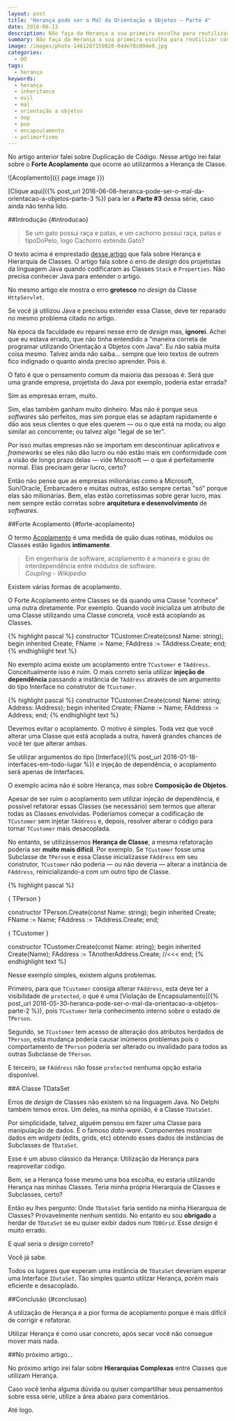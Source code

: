 ```yaml
---
layout: post
title: "Herança pode ser o Mal da Orientação a Objetos — Parte 4"
date: 2016-06-13
description: Não faça da Herança a sua primeira escolha para reutilizar código.
summary: Não faça da Herança a sua primeira escolha para reutilizar código.
image: /images/photo-1461287159820-04de78c094e9.jpg
categories: 
  - OO
tags:
  - herança
keywords:
  - herança
  - inheritance
  - evil
  - mal
  - orientação a objetos
  - oop
  - poo
  - encapsulamento
  - polimorfismo
--- 
```


No artigo anterior falei sobre Duplicação de Código.
Nesse artigo irei falar sobre o **Forte Acoplamento** que ocorre ao utilizarmos a Herança de Classe.

<!--more-->

![Acoplamento]({{ page.image }})

[Clique aqui]({% post_url 2016-06-06-heranca-pode-ser-o-mal-da-orientacao-a-objetos-parte-3 %}) para ler a **Parte #3** 
dessa série, caso ainda não tenha lido.

##Introdução {#introducao}

>Se um gato possui raça e patas, e um cachorro possui raça, patas e tipoDoPelo, logo Cachorro extends Gato? 

O texto acima é emprestado [desse artigo](http://blog.caelum.com.br/como-nao-aprender-orientacao-a-objetos-heranca/) que
fala sobre Herança e Hierarquia de Classes. O artigo fala sobre o erro de *design* dos projetistas da linguagem Java quando
codificaram as Classes `Stack` e `Properties`. Não precisa conhecer Java para entender o artigo. 

No mesmo artigo ele mostra o erro **grotesco** no *design* da Classe `HttpServlet`. 

Se você já utilizou Java e precisou extender essa Classe, deve ter reparado no mesmo problema citado no artigo.

Na época da faculdade eu reparei nesse erro de *design* mas, **ignorei**. Achei que eu estava errado, que não tinha entendido a "maneira correta
de programar utilizando Orientação a Objetos com Java". Eu não sabia muita coisa mesmo. Talvez
ainda não saiba... sempre que leio textos de outrem fico indignado o quanto ainda preciso aprender. Pois é.
 
O fato é que o pensamento comum da maioria das pessoas é: Será que uma grande empresa, projetista do Java por exemplo, 
poderia estar errada?

Sim as empresas erram, muito.

Sim, elas também ganham muito dinheiro. Mas não é porque seus *softwares* são perfeitos, mas sim porque elas se adaptam
rapidamente e dão aos seus clientes o que eles querem — ou o que está na moda; ou algo similar ao concorrente; ou talvez algo
"legal de se ter".

Por isso muitas empresas não se importam em descontinuar aplicativos e *frameworks* se eles não dão lucro ou não estão mais em conformidade
com a visão de longo prazo delas — vide Microsoft — o que é perfeitamente normal. Elas precisam gerar lucro, certo?

Então não pense que as empresas milionárias como a Microsoft, Sun/Oracle, Embarcadero e muitas outras, estão sempre certas "só" porque
elas são milionárias. Bem, elas estão corretíssimas sobre gerar lucro, mas nem sempre estão corretas sobre **arquitetura e desenvolvimento**
de *softwares*.

##Forte Acoplamento {#forte-acoplamento}

O termo [Acoplamento](https://en.wikipedia.org/wiki/Coupling_(computer_programming)) é uma medida de quão duas rotinas, módulos ou 
Classes estão ligados **intimamente**.

<blockquote>
  Em engenharia de software, acoplamento é a maneira e grau de interdependência entre módulos de software.
  <footer><cite title="Coupling">Coupling - Wikipedia</cite></footer>
</blockquote>

Existem várias formas de acoplamento.

O Forte Acoplamento entre Classes se dá quando uma Classe "conhece" uma outra diretamente. 
Por exemplo. Quando você inicializa um atributo de uma Classe utilizando uma Classe concreta, 
você está acoplando as Classes.

{% highlight pascal %}
constructor TCustomer.Create(const Name: string);
begin
  inherited Create;
  FName := Name;
  FAddress := TAddress.Create;
end;
{% endhighlight text %}

No exemplo acima existe um acoplamento entre `TCustomer` e `TAddress`. Conceitualmente isso é ruim. O mais correto seria utilizar
**injeção de dependência** passando a instância de `TAddress` através de um argumento do tipo Interface no construtor de `TCustomer`.

{% highlight pascal %}
constructor TCustomer.Create(const Name: string; 
  Address: IAddress);
begin
  inherited Create;
  FName := Name;
  FAddress := Address;
end;
{% endhighlight text %}

Devemos evitar o acoplamento. O motivo é simples. Toda vez que você alterar uma Classe que está acoplada a outra, haverá grandes
chances de você ter que alterar ambas.

Se utilizar argumentos do tipo [Interface]({% post_url 2016-01-18-interfaces-em-todo-lugar %}) e injeção de dependência, 
o acoplamento será apenas de Interfaces.

O exemplo acima não é sobre Herança, mas sobre **Composição de Objetos**.

Apesar de ser ruim o acoplamento sem utilizar injeção de dependência, é possível refatorar essas Classes (se necessário) 
sem termos que alterar todas as Classes envolvidas.
Poderíamos começar a codificação de `TCustomer` sem injetar `TAddress` e, depois, resolver alterar o código para tornar `TCustomer`
mais desacoplada.

No entanto, se utilizássemos **Herança de Classe**, a mesma refatoração poderia ser **muito mais difícil**. 
Por exemplo. Se `TCustomer` fosse uma Subclasse de `TPerson` e essa Classe inicializasse `FAddress` em seu construtor,
`TCustomer` não poderia — ou não deveria — alterar a instância de `FAddress`, reinicializando-a com um outro tipo de Classe.

{% highlight pascal %}

{ TPerson }

constructor TPerson.Create(const Name: string);
begin
  inherited Create;
  FName := Name;
  FAddress := TAddress.Create;
end;

{ TCustomer }

constructor TCustomer.Create(const Name: string);
begin
  inherited Create(Name);
  FAddress := TAnotherAddress.Create; //<<<
end;
{% endhighlight text %}

Nesse exemplo simples, existem alguns problemas.

Primeiro, para que `TCustomer` consiga alterar `FAddress`, esta deve ter a visibilidade de `protected`, o que é uma
[Violação de Encapsulamento]({% post_url 2016-05-30-heranca-pode-ser-o-mal-da-orientacao-a-objetos-parte-2 %}), pois
`TCustomer` teria conhecimento interno sobre o estado de `TPerson`.

Segundo, se `TCustomer` tem acesso de alteração dos atributos herdados de `TPerson`, esta mudança poderia causar inúmeros
problemas pois o comportamento de `TPerson` poderia ser alterado ou invalidado para todos as outras Subclasse de `TPerson`.

E terceiro, se `FAddress` não fosse `protected` nenhuma opção estaria disponível.

##A Classe TDataSet

Erros de *design* de Classes não existem só na linguagem Java. No Delphi também temos erros. Um deles, na minha opinião, 
é a Classe `TDataSet`.

Por simplicidade, talvez, alguém pensou em fazer uma Classe para manipulação de dados. É o famoso *data-ware*. Componentes mostram
dados em *widgets* (edits, grids, etc) obtendo esses dados de instâncias de Subclasses de `TDataSet`.

Esse é um abuso clássico da Herança: Utilização da Herança para reaproveitar código.

Bem, se a Herança fosse mesmo uma boa escolha, eu estaria utilizando Herança nas minhas Classes. Teria minha própria Hierarquia de 
Classes e Subclasses, certo?

Então eu lhes pergunto: Onde `TDataSet` faria sentido na minha Hierarquia de Classes? Provavelmente nenhum sentido.
No entanto eu sou **obrigado** a herdar de `TDataSet` se eu quiser exibir dados num `TDBGrid`. Esse *design* é muito errado.

E qual seria o *design* correto?

Você já sabe.

Todos os lugares que esperam uma instância de `TDataSet` deveriam esperar uma Interface `IDataSet`. Tão simples quanto
utilizar Herança, porém mais eficiente e desacoplado.

##Conclusão {#conclusao}

A utilização de Herança é a pior forma de acoplamento porque é mais difícil de corrigir e refatorar. 

Utilizar Herança é como usar concreto, após secar você não consegue mover mais nada.

##No próximo artigo...

No próximo artigo irei falar sobre **Hierarquias Complexas** entre Classes que utilizam Herança.

Caso você tenha alguma dúvida ou quiser compartilhar seus pensamentos sobre essa série, utilize a área 
abaixo para comentários.
  
Até logo.

